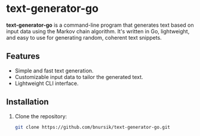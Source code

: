 # text-generator-go

**text-generator-go** is a command-line program that generates text based on input data using the Markov chain algorithm. It's written in Go, lightweight, and easy to use for generating random, coherent text snippets.

## Features
- Simple and fast text generation.
- Customizable input data to tailor the generated text.
- Lightweight CLI interface.

## Installation
1. Clone the repository:
   ```bash
   git clone https://github.com/bnursik/text-generator-go.git
